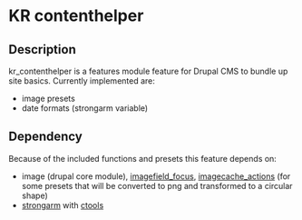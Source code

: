 # KR contenthelper

## Description

kr_contenthelper is a features module feature for Drupal CMS to bundle up site basics. Currently implemented are:

- image presets
- date formats (strongarm variable)

## Dependency

Because of the included functions and presets this feature depends on:

- image (drupal core module),
  [imagefield_focus](https://www.drupal.org/project/imagefield_focus),
  [imagecache_actions](https://www.drupal.org/project/imagecache_actions) (for some presets that will be converted to png and transformed to a circular shape)
- [strongarm](https://www.drupal.org/project/strongarm) with
  [ctools](https://www.drupal.org/project/ctools)
